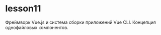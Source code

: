 # lesson11
Фреймворк Vue.js и система сборки приложений Vue CLI. Концепция однофайловых компонентов.
